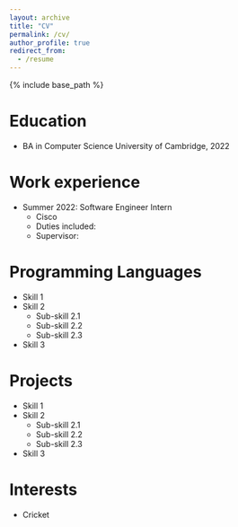 ```yaml
---
layout: archive
title: "CV"
permalink: /cv/
author_profile: true
redirect_from:
  - /resume
---
```


{% include base_path %}

Education
======
* BA in Computer Science University of Cambridge, 2022

Work experience
======
* Summer 2022: Software Engineer Intern 
  * Cisco
  * Duties included: 
  * Supervisor: 
  
Programming Languages
======
* Skill 1
* Skill 2
  * Sub-skill 2.1
  * Sub-skill 2.2
  * Sub-skill 2.3
* Skill 3

Projects
======
  * Skill 1
  * Skill 2
    * Sub-skill 2.1
    * Sub-skill 2.2
    * Sub-skill 2.3
  * Skill 3

Interests
======
* Cricket

